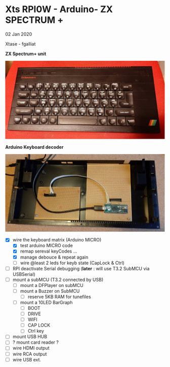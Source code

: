 # Xts RPI0W - Arduino- ZX SPECTRUM +

02 Jan 2020

Xtase - fgalliat



**ZX Spectrum+ unit**

![ZX Spectrum+ unit](zxspec.jpg)



**Arduino Keyboard decoder**



![ZX Spectrum+ unit](zxs_arduinokb.jpg)



- [x] wire the keyboard matrix (Arduino MICRO)
  - [x] test arduino MICRO code
  - [x] remap sereval keyCodes ...
  - [x] manage debouce & repeat again
  - [ ] wire @least 2 leds for keyb state (CapLock & Ctrl)
- [ ] RPI deactivate Serial debugging (**later** : will use T3.2 SubMCU via USBSerial)
- [ ] mount a subMCU (T3.2 connected by USB)
  - [ ] mount a DFPlayer on subMCU
  - [ ] mount a Buzzer on SubMCU
    - [ ] reserve 5KB RAM for tunefiles
  - [ ] mount a 10LED BarGraph
    - [ ] BOOT
    - [ ] DRIVE
    - [ ] WIFI
    - [ ] CAP LOCK
    - [ ] Ctrl key
- [ ] mount USB HUB
- [ ] ? mount card reader ?
- [ ] wire HDMI output
- [ ] wire RCA output
- [ ] wire USB ext.